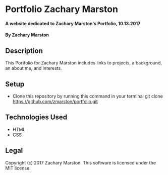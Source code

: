 # Portfolio Zachary Marston

#### A website dedicated to Zachary Marston's Portfolio, 10.13.2017

#### By **Zachary Marston**

## Description
This Portfolio for Zachary Marston includes links to projects, a background, an about me, and interests.

## Setup
* Clone this repository by running this command in your terminal git clone https://github.com/zmarston/portfolio.git

## Technologies Used
* HTML
* CSS

## Legal
Copyright (c) 2017 Zachary Marston.
This software is licensed under the MIT license.
